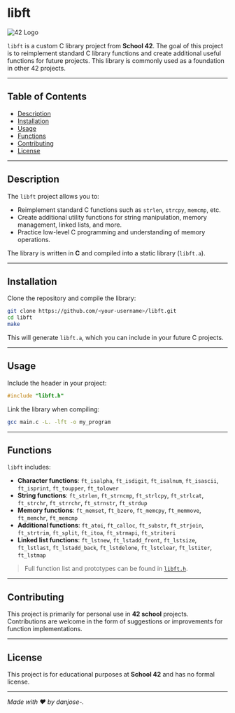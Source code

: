 # libft

![42 Logo](https://upload.wikimedia.org/wikipedia/commons/thumb/8/8d/42_Logo.svg/250px-42_Logo.svg.png)

`libft` is a custom C library project from **School 42**. The goal of this project is to reimplement standard C library functions and create additional useful functions for future projects. This library is commonly used as a foundation in other 42 projects.

---

## Table of Contents

- [Description](#description)  
- [Installation](#installation)  
- [Usage](#usage)  
- [Functions](#functions)  
- [Contributing](#contributing)  
- [License](#license)  

---

## Description

The `libft` project allows you to:

- Reimplement standard C functions such as `strlen`, `strcpy`, `memcmp`, etc.  
- Create additional utility functions for string manipulation, memory management, linked lists, and more.  
- Practice low-level C programming and understanding of memory operations.  

The library is written in **C** and compiled into a static library (`libft.a`).

---

## Installation

Clone the repository and compile the library:

```bash
git clone https://github.com/<your-username>/libft.git
cd libft
make
```

This will generate `libft.a`, which you can include in your future C projects.

---

## Usage

Include the header in your project:

```c
#include "libft.h"
```

Link the library when compiling:

```bash
gcc main.c -L. -lft -o my_program
```

---

## Functions

`libft` includes:

- **Character functions**: `ft_isalpha`, `ft_isdigit`, `ft_isalnum`, `ft_isascii`, `ft_isprint`, `ft_toupper`, `ft_tolower`  
- **String functions**: `ft_strlen`, `ft_strncmp`, `ft_strlcpy`, `ft_strlcat`, `ft_strchr`, `ft_strrchr`, `ft_strnstr`, `ft_strdup`  
- **Memory functions**: `ft_memset`, `ft_bzero`, `ft_memcpy`, `ft_memmove`, `ft_memchr`, `ft_memcmp`  
- **Additional functions**: `ft_atoi`, `ft_calloc`, `ft_substr`, `ft_strjoin`, `ft_strtrim`, `ft_split`, `ft_itoa`, `ft_strmapi`, `ft_striteri`  
- **Linked list functions**: `ft_lstnew`, `ft_lstadd_front`, `ft_lstsize`, `ft_lstlast`, `ft_lstadd_back`, `ft_lstdelone`, `ft_lstclear`, `ft_lstiter`, `ft_lstmap`

> Full function list and prototypes can be found in [`libft.h`](./libft.h).

---

## Contributing

This project is primarily for personal use in **42 school** projects.  
Contributions are welcome in the form of suggestions or improvements for function implementations.

---

## License

This project is for educational purposes at **School 42** and has no formal license.

---

*Made with ❤️ by danjose-.*
